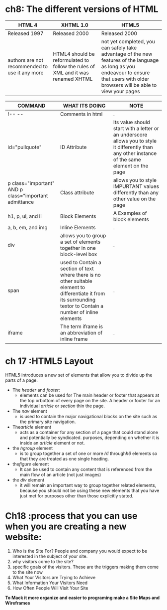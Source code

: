 

# ch8: The different versions of HTML
|HTML 4| XHTML 1.0|HTML5|
|---|---|---|
|Released 1997|Released 2000|Released 2000| 
|authors are not recommended to use it any more| HTML4 should be reformulated to follow the rules of XML and it was renamed XHTML|  not yet completed, you can safely take advantage of the new features of the language as long as you endeavour to ensure that users with older browsers will be able to view your pages|






|COMMAND|WHAT ITS DOING |NOTE|
|---|---|---|
| !-- --|Comments in html|.|
|   id="pullquote"|ID Attribute|Its value should start with a letter or an underscore  allows you to style it differently than any other instance of the same element on the page|
|p class="important" AND p class="important admittance|Class attribute| allows you to style IMPURTANT values differently than any other value on the page|
|h1, p, ul, and li|Block Elements|A Examples of block elements | 
  | a, b, em, and img|Inline Elements|.|
|div| allows you to group a set of elements together in one block-level box|.|
|span| used to Contain a section of text where there is no other suitable element to differentiate it from its surrounding textor to Contain a number of inline elements|.|
|iframe| The term iframe is an abbreviation of inline frame|.|

# ch 17 :HTML5 Layout
HTML5 introduces a new set of elements that allow you to divide up the parts of a page.
+ The *header* and *footer*:
  - elements can be used for The main header or footer that appears at the top orbottom of every page on the site. A header or footer for an individual       *article* or *section* thin the page.
+ The *nav* element
  - is used to contain the major navigational blocks on the site such as the primary site navigation.
+ The*article* element 
  - acts as a container for any section of a page that could stand alone and potentially be syndicated. purposes, depending on whether it is inside an *article* element or not.
+ the *hgroup* element
  - is to group together a set of one or more *h1* through*h6* elements so that they are treated as one single heading.
+ the*figure* element
  - It can be used to contain any content that is referenced from the main flow of an article (not just images)
+ the *div* element
  - it will remain an important way to group together related elements, because you should not be using these new elements that you have just met for purposes other than those explicitly stated.

# Ch18 :process that you can use when you are creating a new website:

1. Who is the Site For?  People and company you would expect to be interested in the subject of your site.
1. why visitors come to the site?
1. specific goals of the visitors. These are the triggers making them come to the site now
1. What Your Visitors are Trying to Achieve
1. What Information Your Visitors Need
1. How Often People Will Visit Your Site

**To Mack it more organize and easier to programing make a Site Maps and Wireframes**


